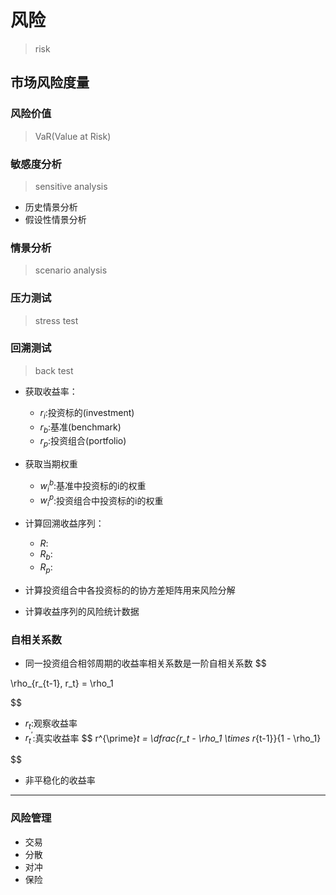 # 风险
> risk


## 市场风险度量
### 风险价值
> VaR(Value at Risk)

### 敏感度分析
> sensitive analysis
- 历史情景分析
- 假设性情景分析


### 情景分析
> scenario analysis

### 压力测试
> stress test


### 回溯测试
> back test

- 获取收益率：
    - $r_i$:投资标的(investment)
    - $r_b$:基准(benchmark)
    - $r_p$:投资组合(portfolio)
- 获取当期权重
    - $w^b_i$:基准中投资标的i的权重
    - $w^p_i$:投资组合中投资标的i的权重
- 计算回溯收益序列：
    - $R$:
    - $R_b$:
    - $R_p$:

- 计算投资组合中各投资标的的协方差矩阵用来风险分解
- 计算收益序列的风险统计数据



### 自相关系数

- 同一投资组合相邻周期的收益率相关系数是一阶自相关系数
$$

\rho_{r_{t-1}, r_t} = \rho_1

$$
- $r_t$:观察收益率
- $r^{\prime}_t$:真实收益率
$$
r^{\prime}_t = \dfrac{r_t - \rho_1 \times r_{t-1}}{1 - \rho_1}

$$
- 非平稳化的收益率
---
### 风险管理

- 交易
- 分散
- 对冲
- 保险